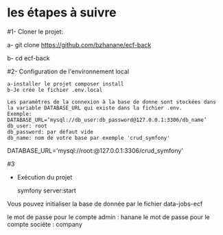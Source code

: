 # les étapes à suivre
#1- Cloner le projet:

  a- git clone https://github.com/bzhanane/ecf-back
  
  b- cd ecf-back

#2- Configuration de l'environnement local 

    a-installer le projet composer install
    b-Je crée le fichier .env.local

    Les paramètres de la connexion à la base de donne sont stockées dans la variable DATABASE_URL qui existe dans la fichier .env.
    Exemple:
    DATABASE_URL=‘mysql://db_user:db_password@127.0.0.1:3306/db_name’
    db_user: root
    db_password: par défaut vide 
    db_name: nom de votre base par exemple 'crud_symfony'


DATABASE_URL='mysql://root:@127.0.0.1:3306/crud_symfony'


#3
- Exécution du projet

  symfony server:start
  
  
Vous pouvez initialiser la base de donnée par le fichier data-jobs-ecf 

le mot de passe pour le compte admin : hanane
le mot de passe pour le compte sociéte : company 

